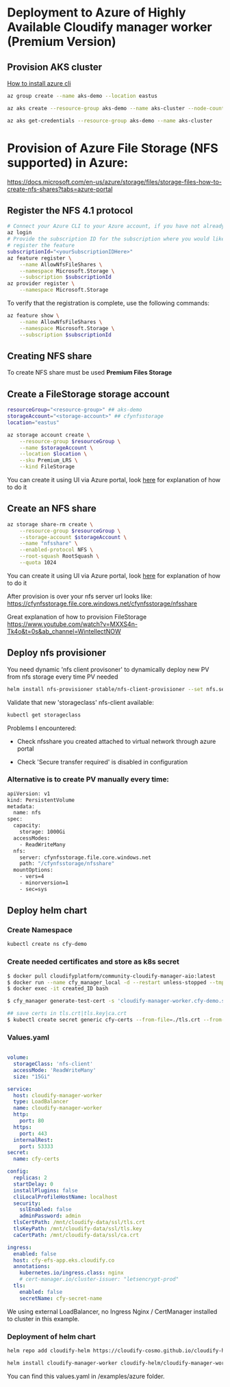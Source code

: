 # Deployment to Azure of Highly Available Cloudify manager worker (Premium Version)

## Provision AKS cluster

[How to install azure cli](https://docs.microsoft.com/en-us/cli/azure/install-azure-cli)

```bash
az group create --name aks-demo --location eastus

az aks create --resource-group aks-demo --name aks-cluster --node-count 3 --enable-addons monitoring --generate-ssh-keys

az aks get-credentials --resource-group aks-demo --name aks-cluster
```

# Provision of Azure File Storage (NFS supported) in Azure:

https://docs.microsoft.com/en-us/azure/storage/files/storage-files-how-to-create-nfs-shares?tabs=azure-portal

## Register the NFS 4.1 protocol

```bash
# Connect your Azure CLI to your Azure account, if you have not already done so.
az login
# Provide the subscription ID for the subscription where you would like to 
# register the feature
subscriptionId="<yourSubscriptionIDHere>"
az feature register \
    --name AllowNfsFileShares \
    --namespace Microsoft.Storage \
    --subscription $subscriptionId
az provider register \
    --namespace Microsoft.Storage
```

To verify that the registration is complete, use the following commands:

```bash
az feature show \
    --name AllowNfsFileShares \
    --namespace Microsoft.Storage \
    --subscription $subscriptionId
```

## Creating NFS share

To create NFS share must be used **Premium Files Storage**

## Create a FileStorage storage account

```bash
resourceGroup="<resource-group>" ## aks-demo
storageAccount="<storage-account>" ## cfynfsstorage
location="eastus"

az storage account create \
    --resource-group $resourceGroup \
    --name $storageAccount \
    --location $location \
    --sku Premium_LRS \
    --kind FileStorage
```
You can create it using UI via Azure portal, look [here](https://docs.microsoft.com/en-us/azure/storage/files/storage-files-how-to-create-nfs-shares?tabs=azure-portal) for explanation of how to do it

## Create an NFS share

```bash
az storage share-rm create \
    --resource-group $resourceGroup \
    --storage-account $storageAccount \
    --name "nfsshare" \
    --enabled-protocol NFS \
    --root-squash RootSquash \
    --quota 1024
```

You can create it using UI via Azure portal, look [here](https://docs.microsoft.com/en-us/azure/storage/files/storage-files-how-to-create-nfs-shares?tabs=azure-portal) for explanation of how to do it

After provision is over your nfs server url looks like: https://cfynfsstorage.file.core.windows.net/cfynfsstorage/nfsshare 

Great explanation of how to provision FileStorage
https://www.youtube.com/watch?v=MXXS4n-Tk4o&t=0s&ab_channel=WintellectNOW

## Deploy nfs provisioner
You need dynamic 'nfs client provisoner' to dynamically deploy new PV from nfs storage every time PV needed

```bash
helm install nfs-provisioner stable/nfs-client-provisioner --set nfs.server="cfynfsstorage.file.core.windows.net" --set nfs.path="/cfynfsstorage/nfsshare"
```

Validate that new 'storageclass' nfs-client available:

```bash
kubectl get storageclass
```

Problems I encountered:

* Check nfsshare you created attached to virtual network through azure portal

* Check 'Secure transfer required' is disabled in configuration


### Alternative is to create PV manually every time:

```bash
apiVersion: v1
kind: PersistentVolume
metadata:
  name: nfs
spec:
  capacity:
    storage: 1000Gi
  accessModes:
    - ReadWriteMany
  nfs:
    server: cfynfsstorage.file.core.windows.net
    path: "/cfynfsstorage/nfsshare"
  mountOptions:
    - vers=4
    - minorversion=1
    - sec=sys
```

## Deploy helm chart

### Create Namespace
```bash
kubectl create ns cfy-demo
```

### Create needed certificates and store as k8s secret
```bash
$ docker pull cloudifyplatform/community-cloudify-manager-aio:latest
$ docker run --name cfy_manager_local -d --restart unless-stopped --tmpfs /run --tmpfs /run/lock -p 8000:8000 cloudifyplatform/community-cloudify-manager-aio
$ docker exec -it created_ID bash

$ cfy_manager generate-test-cert -s 'cloudify-manager-worker.cfy-demo.svc.cluster.local,rabbitmq.cfy-demo.svc.cluster.local,postgres-postgresql.cfy-demo.svc.cluster.local'

## save certs in tls.crt|tls.key|ca.crt
$ kubectl create secret generic cfy-certs --from-file=./tls.crt --from-file=./tls.key --from-file=./ca.crt

```

### Values.yaml

```yaml

volume:
  storageClass: 'nfs-client'
  accessMode: 'ReadWriteMany'
  size: "15Gi"

service:
  host: cloudify-manager-worker
  type: LoadBalancer
  name: cloudify-manager-worker
  http:
    port: 80
  https:
    port: 443
  internalRest:
    port: 53333
secret:
  name: cfy-certs

config:
  replicas: 2
  startDelay: 0
  installPlugins: false
  cliLocalProfileHostName: localhost
  security:
    sslEnabled: false
    adminPassword: admin
  tlsCertPath: /mnt/cloudify-data/ssl/tls.crt
  tlsKeyPath: /mnt/cloudify-data/ssl/tls.key
  caCertPath: /mnt/cloudify-data/ssl/ca.crt

ingress:
  enabled: false
  host: cfy-efs-app.eks.cloudify.co
  annotations:
    kubernetes.io/ingress.class: nginx
    # cert-manager.io/cluster-issuer: "letsencrypt-prod"
  tls:
    enabled: false
    secretName: cfy-secret-name
```

We using external LoadBalancer, no Ingress Nginx / CertManager installed to cluster in this example.

### Deployment of helm chart

```bash
helm repo add cloudify-helm https://cloudify-cosmo.github.io/cloudify-helm

helm install cloudify-manager-worker cloudify-helm/cloudify-manager-worker -f values.yaml
```

You can find this values.yaml in /examples/azure folder. 


